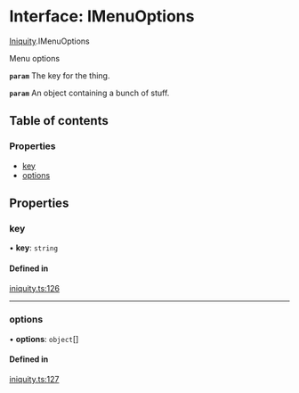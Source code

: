 # Interface: IMenuOptions

[Iniquity](../modules/Iniquity.md).IMenuOptions

Menu options

**`param`** The key for the thing.

**`param`** An object containing a bunch of stuff.

## Table of contents

### Properties

- [key](Iniquity.IMenuOptions.md#key)
- [options](Iniquity.IMenuOptions.md#options)

## Properties

### key

• **key**: `string`

#### Defined in

[iniquity.ts:126](https://github.com/iniquitybbs/iniquity/blob/11fe461/packages/core/src/iniquity.ts#L126)

___

### options

• **options**: `object`[]

#### Defined in

[iniquity.ts:127](https://github.com/iniquitybbs/iniquity/blob/11fe461/packages/core/src/iniquity.ts#L127)
